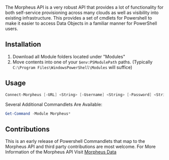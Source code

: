 The Morpheus API is a very robust API that provides a lot of functionality for both self-service provisioning across many clouds as well as visibility into existing infrastructure. This provides a set of cmdlets for Powershell to make it easier to access Data Objects in a familiar manner for PowerShell users.

## Installation

1. Download all Module folders located under "Modules"
2. Move contents into one of your `$env:PSModulePath` paths.
(Typically `C:\Program Files\WindowsPowerShell\Modules` will suffice)
		
## Usage

```powershell
Connect-Morpheus [-URL] <String> [-Username] <String> [-Password] <String>
```
	
Several Additional Commandlets Are Available:

```powershell
Get-Command -Module Morpheus*
```

## Contributions

This is an early release of Powershell Commandlets that map to the Morpheus API and third party contributions are most welcome. For More Information of the Morpheus API Visit [Morpheus Data](https://www.morpheusdata.com)
